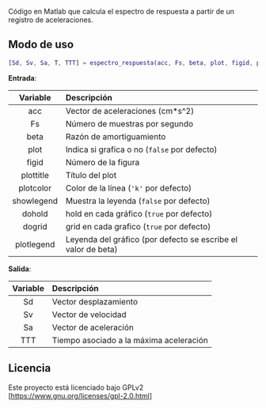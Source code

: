 Código en Matlab que calcula el espectro de respuesta a partir de un registro de aceleraciones.

## Modo de uso
```matlab
[Sd, Sv, Sa, T, TTT] = espectro_respuesta(acc, Fs, beta, plot, figid, plottitle, plotcolor, showlegend, dohold, dogrid)
```

**Entrada**:

| Variable | Descripción |
| :-: | :--|
| acc | Vector de aceleraciones (cm*s^2) |
| Fs | Número de muestras por segundo |
| beta | Razón de amortiguamiento |
| plot | Indica si grafica o no (```false``` por defecto) |
| figid | Número de la figura |
| plottitle | Título del plot |
| plotcolor | Color de la línea (```'k'``` por defecto) |
| showlegend | Muestra la leyenda (```false``` por defecto)|
| dohold | hold en cada gráfico (```true``` por defecto)|
| dogrid | grid en cada grafico (```true``` por defecto)|
| plotlegend | Leyenda del gráfico (por defecto se escribe el valor de beta)|

**Salida**:

| Variable | Descripción |
| :-: | :--|
| Sd | Vector desplazamiento |
| Sv | Vector de velocidad |
| Sa | Vector de aceleración |
| TTT | Tiempo asociado a la máxima aceleración |
    
## Licencia
Este proyecto está licenciado bajo GPLv2 [https://www.gnu.org/licenses/gpl-2.0.html]